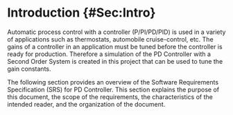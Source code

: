# Introduction {#Sec:Intro}

Automatic process control with a controller (P/PI/PD/PID) is used in a variety of applications such as thermostats, automobile cruise-control, etc. The gains of a controller in an application must be tuned before the controller is ready for production. Therefore a simulation of the PD Controller with a Second Order System is created in this project that can be used to tune the gain constants.

The following section provides an overview of the Software Requirements Specification (SRS) for PD Controller. This section explains the purpose of this document, the scope of the requirements, the characteristics of the intended reader, and the organization of the document.
